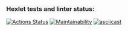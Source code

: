### Hexlet tests and linter status:
[![Actions Status](https://github.com/sklyuev-v/python-project-49/workflows/hexlet-check/badge.svg)](https://github.com/sklyuev-v/python-project-49/actions)
[![Maintainability](https://api.codeclimate.com/v1/badges/d2a2164274aa7a552fb5/maintainability)](https://codeclimate.com/github/sklyuev-v/python-project-49/maintainability)
[![asciicast](https://asciinema.org/a/Gc7F31zIYEGntlYyMhnqJSMx6.svg)](https://asciinema.org/a/Gc7F31zIYEGntlYyMhnqJSMx6)
